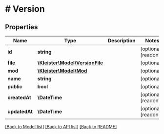 # # Version

## Properties

Name | Type | Description | Notes
------------ | ------------- | ------------- | -------------
**id** | **string** |  | [optional] [readonly]
**file** | [**\Kleister\Model\VersionFile**](VersionFile.md) |  | [optional]
**mod** | [**\Kleister\Model\Mod**](Mod.md) |  | [optional]
**name** | **string** |  | [optional]
**public** | **bool** |  | [optional]
**createdAt** | **\DateTime** |  | [optional] [readonly]
**updatedAt** | **\DateTime** |  | [optional] [readonly]

[[Back to Model list]](../../README.md#models) [[Back to API list]](../../README.md#endpoints) [[Back to README]](../../README.md)
